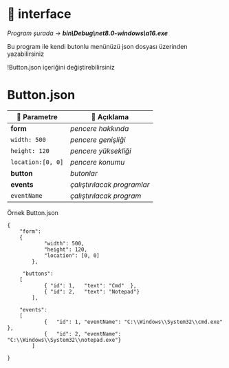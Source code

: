# 📂 interface
_Program şurada -> **bin\Debug\net8.0-windows\a16.exe**_ 

 Bu program ile kendi butonlu menünüzü json dosyası üzerinden yazabilirsiniz

 !Button.json içeriğini değiştirebilirsiniz

# Button.json 
| 📁 Parametre | 📌 Açıklama|
|---------------|-------------------|
| **form**       | _pencere hakkında_|
| `width: 500`       | _pencere genişliği_|
| `height: 120`      | _pencere yüksekliği_|
|`location:[0, 0]`     | _pencere konumu_|
| **button**   | _butonlar_|
| **events**    | _çalıştırılacak programlar_|
| `eventName` | _çalıştırılacak program_|


Örnek Button.json
```
{ 
    "form": 
	{
            "width": 500,
            "height": 120,
            "location": [0, 0]
    	},

     "buttons":  
	[
            { "id": 1,   "text": "Cmd"  },
            { "id": 2,   "text": "Notepad"}
    	],
    
    "events": 
	[
            {   "id": 1, "eventName": "C:\\Windows\\System32\\cmd.exe" },
            {   "id": 2, "eventName": "C:\\Windows\\System32\\notepad.exe"}
    	]

}
```

